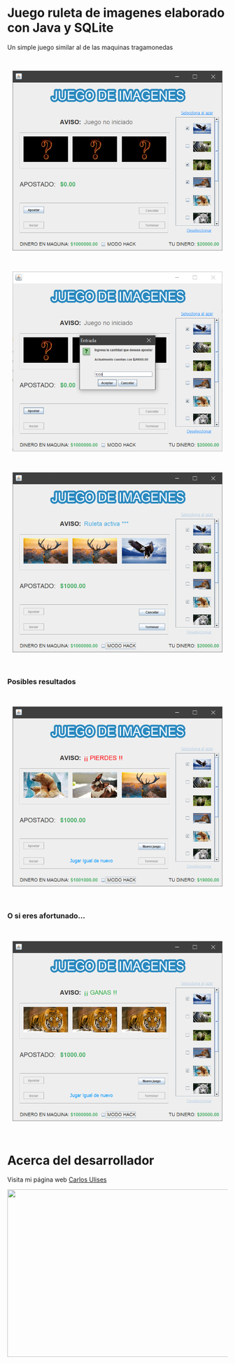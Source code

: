 # Juego ruleta de imagenes elaborado con Java y SQLite

Un simple juego similar al de las maquinas tragamonedas

<br/>
<p align="center">
<img width="480" height="410" src="https://raw.githubusercontent.com/CarlosUlisesOchoa/Juego-ruleta-de-imagenes-java-sqlite/master/project%20images/pic-game%20(3).png" alt="Interfaz principal" />
</p> <br/>

<p align="center">
<img width="480" height="410" src="https://raw.githubusercontent.com/CarlosUlisesOchoa/Juego-ruleta-de-imagenes-java-sqlite/master/project%20images/pic-game%20(4).png" />
</p>

<br/>
<p align="center">
<img width="480" height="410" src="https://raw.githubusercontent.com/CarlosUlisesOchoa/Juego-ruleta-de-imagenes-java-sqlite/master/project%20images/pictures-game.gif" />
</p> <br/>

<h3>Posibles resultados</h3>

<br/>
<p align="center">
<img width="480" height="410" src="https://raw.githubusercontent.com/CarlosUlisesOchoa/Juego-ruleta-de-imagenes-java-sqlite/master/project%20images/pic-game%20(1).png" />
</p> <br/>

<h3>O si eres afortunado...</h3>

<br/>
<p align="center">
<img width="480" height="410" src="https://raw.githubusercontent.com/CarlosUlisesOchoa/Juego-ruleta-de-imagenes-java-sqlite/master/project%20images/pic-game%20(2).png" />
</p> <br/>



# Acerca del desarrollador

Visita mi página web [Carlos Ulises](http://www.carlosulises.ml)

<p align="center">
<a href="http://www.carlosulises.ml" target="_BLANK">
<img width="700" height="382" src="https://github.com/CarlosUlisesOchoa/Sistema-de-inventario-videojuegos-MySQL/blob/master/project%20images/2019-04-24_09h08_57.png?raw=true" />
</a>
</p>
